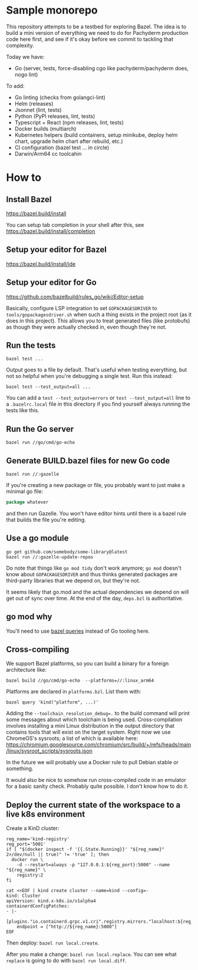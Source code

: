 # Sample monorepo

This repository attempts to be a testbed for exploring Bazel. The idea is to build a mini version of
everything we need to do for Pachyderm production code here first, and see if it's okay before we
commit to tackling that complexity.

Today we have:

-   Go (server, tests, force-disabling cgo like pachyderm/pachyderm does, nogo lint)

To add:

-   Go linting (checks from golangci-lint)
-   Helm (releases)
-   Jsonnet (lint, tests)
-   Python (PyPI releases, lint, tests)
-   Typescript + React (npm releases, lint, tests)
-   Docker builds (multiarch)
-   Kubernetes helpers (build containers, setup minikube, deploy helm chart, upgrade helm chart
    after rebuild, etc.)
-   CI configuration (bazel test ... in circle)
-   Darwin/Arm64 cc toolcahin

# How to

## Install Bazel

https://bazel.build/install

You can setup tab completion in your shell after this, see https://bazel.build/install/completion

## Setup your editor for Bazel

https://bazel.build/install/ide

## Setup your editor for Go

https://github.com/bazelbuild/rules_go/wiki/Editor-setup

Basically, configure LSP integration to set `GOPACKAGESDRIVER` to `tools/gopackagesdriver.sh` when
such a thing exists in the project root (as it does in this project). This allows you to treat
generated files (like protobufs) as though they were actually checked in, even though they're not.

## Run the tests

```shell
bazel test ...
```

Output goes to a file by default. That's useful when testing everything, but not so helpful when
you're debugging a single test. Run this instead:

```shell
bazel test --test_output=all ...
```

You can add a `test --test_output=errors` or `test --test_output=all` line to a `.bazelrc.local`
file in this directory if you find yourself always running the tests like this.

## Run the Go server

```shell
bazel run //go/cmd/go-echo
```

## Generate BUILD.bazel files for new Go code

```shell
bazel run //:gazelle
```

If you're creating a new package or file, you probably want to just make a minimal go file:

```go
package whatever
```

and then run Gazelle. You won't have editor hints until there is a bazel rule that builds the file
you're editing.

## Use a go module

```shell
go get github.com/somebody/some-library@latest
bazel run //:gazelle-update-repos
```

Do note that things like `go mod tidy` don't work anymore; `go mod` doesn't know about
`GOPACKAGESDRIVER` and thus thinks generated packages are third-party libraries that we depend on,
but they're not.

It seems likely that go.mod and the actual dependencies we depend on will get out of sync over time.
At the end of the day, `deps.bzl` is authoritative.

## go mod why

You'll need to use [bazel queries](https://docs.bazel.build/versions/main/query-how-to.html) instead
of Go tooling here.

## Cross-compiling

We support Bazel platforms, so you can build a binary for a foreign architecture like:

```shell
bazel build //go/cmd/go-echo  --platforms=//:linux_arm64
```

Platforms are declared in `platforms.bzl`. List them with:

```shell
bazel query 'kind("platform", ...)'
```

Adding the `--toolchain_resolution_debug=.` to the build command will print some messages about
which toolchain is being used. Cross-compilation involves installing a mini Linux distribution in
the output directory that contains tools that will exist on the target system. Right now we use
ChromeOS's sysroots; a list of which is available here:
https://chromium.googlesource.com/chromium/src/build/+/refs/heads/main/linux/sysroot_scripts/sysroots.json

In the future we will probably use a Docker rule to pull Debian stable or something.

It would also be nice to somehow run cross-compiled code in an emulator for a basic sanity check.
Probably quite possible. I don't know how to do it.

## Deploy the current state of the workspace to a live k8s environment

Create a KinD cluster:

```shell
reg_name='kind-registry'
reg_port='5001'
if [ "$(docker inspect -f '{{.State.Running}}' "${reg_name}" 2>/dev/null || true)" != 'true' ]; then
  docker run \
    -d --restart=always -p "127.0.0.1:${reg_port}:5000" --name "${reg_name}" \
    registry:2
fi

cat <<EOF | kind create cluster --name=kind --config=-
kind: Cluster
apiVersion: kind.x-k8s.io/v1alpha4
containerdConfigPatches:
- |-
  [plugins."io.containerd.grpc.v1.cri".registry.mirrors."localhost:${reg_port}"]
    endpoint = ["http://${reg_name}:5000"]
EOF
```

Then deploy: `bazel run local.create`.

After you make a change: `bazel run local.replace`. You can see what `replace` is going to do with
`bazel run local.diff`.
